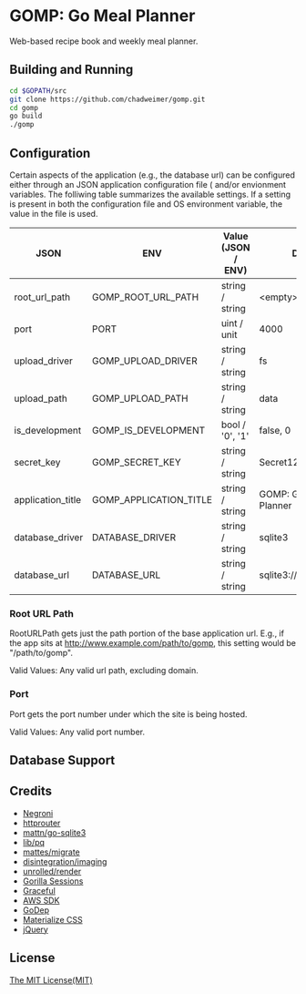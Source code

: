 # GOMP: Go Meal Planner

Web-based recipe book and weekly meal planner.

## Building and Running

```bash
cd $GOPATH/src
git clone https://github.com/chadweimer/gomp.git
cd gomp
go build
./gomp
```

## Configuration

Certain aspects of the application (e.g., the database url) can be configured either through an
JSON application configuration file ( and/or envionment variables. The folliwing table summarizes
the available settings. If a setting is present in both the configuration file and OS environment
variable, the value in the file is used.

| JSON              | ENV                    | Value (JSON / ENV)    | Default                |
|-------------------|------------------------|-----------------------|------------------------|
| root_url_path     | GOMP_ROOT_URL_PATH     | string / string       | &lt;empty&gt;          |
| port              | PORT                   | uint / unit           | 4000                   |
| upload_driver     | GOMP_UPLOAD_DRIVER     | string / string       | fs                     |
| upload_path       | GOMP_UPLOAD_PATH       | string / string       | data                   |
| is_development    | GOMP_IS_DEVELOPMENT    | bool / '0', '1'       | false, 0               |
| secret_key        | GOMP_SECRET_KEY        | string / string       | Secret123              |
| application_title | GOMP_APPLICATION_TITLE | string / string       | GOMP: Go Meal Planner  |
| database_driver   | DATABASE_DRIVER        | string / string       | sqlite3                |
| database_url      | DATABASE_URL           | string / string       | sqlite3://data/gomp.db |

### Root URL Path

RootURLPath gets just the path portion of the base application url.
E.g., if the app sits at http://www.example.com/path/to/gomp,
this setting would be "/path/to/gomp".

Valid Values: Any valid url path, excluding domain.

### Port

Port gets the port number under which the site is being hosted.

Valid Values: Any valid port number.

## Database Support

## Credits

* [Negroni](https://github.com/urfave/negroni)
* [httprouter](https://github.com/julienschmidt/httprouter)
* [mattn/go-sqlite3](https://github.com/mattn/go-sqlite3)
* [lib/pq](https://github.com/lib/pq)
* [mattes/migrate](https://github.com/mattes/migrate)
* [disintegration/imaging](https://github.com/disintegration/imaging)
* [unrolled/render](https://github.com/unrolled/render)
* [Gorilla Sessions](https://github.com/gorilla/sessions)
* [Graceful](https://github.com/tylerb/graceful)
* [AWS SDK](https://github.com/aws/aws-sdk-go)
* [GoDep](https://github.com/tools/godep)
* [Materialize CSS](http://materializecss.com)
* [jQuery](https://jquery.com)

## License

[The MIT License(MIT)](LICENSE)
